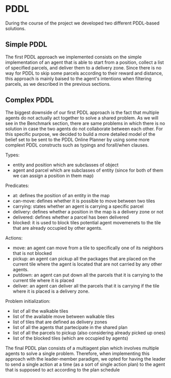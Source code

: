 # PDDL

During the course of the project we developed two different PDDL-based solutions.

## Simple PDDL
The first PDDL approach we implemented consists on the simple implementation of an agent that is able to start from a position, collect a list of specified parcels, and deliver them to a delivery zone. Since there is no way for PDDL to skip some parcels according to their reward and distance, this approach is mainly baised to the agent's intentions when filtering parcels, as we described in the previous sections.


## Complex PDDL
The biggest downside of our first PDDL approach is the fact that multiple agents do not actually act together to solve a shared problem. As we will see in the Benchmark section, there are same problems in which there is no solution in case the two agents do not collaborate between each other. For this specific purpose, we decided to build a more detailed model of the belief set to be sent to the PDDL Online Planner by using some more complext PDDL constructs such as typings and forall/when clauses.

Types:
- entity and position which are subclasses of object
- agent and parcel which are subclasses of entity (since for both of them we can assign a position in them map)

Predicates:
- at: defines the position of an entity in the map
- can-move: defines whether it is possible to move between two tiles
- carrying: states whether an agent is carrying a specific parcel
- delivery: defines whether a position in the map is a delivery zone or not
- delivered: defines whether a parcel has been delivered
- blocked: it is used to block tiles potential agent movemenets to the tile that are already occupied by other agents.

Actions:
- move: an agent can move from a tile to specifically one of its neighbors that is not blocked
- pickup: an agent can pickup all the packages that are placed on the current tile where the agent is located that are not carried by any other agents.
- putdown: an agent can put down all the parcels that it is carrying to the current tile where it is placed
- deliver: an agent can deliver all the parcels that it is carrying if the tile where it is placed is a delivery zone.

Problem initialization:
- list of all the walkable tiles
- list of the available move between walkable tiles
- list of tiles that are defined as delivery zones
- list of all the agents that partecipate in the shared plan
- list of all the parcels to pickup (also considering already picked up ones)
- list of the blocked tiles (which are occupied by agents)

The final PDDL plan consists of a multiagent plan which involves multiple agents to solve a single problem. Therefore, when implementing this approach with the leader-member paradigm, we opted for having the leader to send a single action at a time (as a sort of single action plan) to the agent that is supposed to act according to the plan schedule
